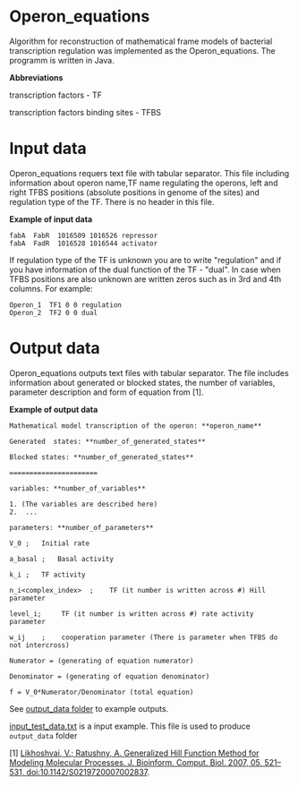 # Operon_equations

Algorithm for reconstruction of mathematical frame models of bacterial transcription regulation was implemented as the Operon_equations. 
The programm is written in Java.

**Abbreviations**

transcription factors - TF

transcription factors binding sites - TFBS

# Input data

Operon_equations requers text file with tabular separator. This file including information about operon name,TF name regulating the operons,
left and right TFBS positions (absolute positions in genome of the sites) and regulation type of the TF. There is no header in this file.

**Example of input data**

```
fabA  FabR  1016509 1016526 repressor
fabA  FadR  1016528 1016544 activator
```
If regulation type of the TF is unknown you are to write "regulation" and if you have information of the dual function of the TF - "dual".
In case when TFBS positions are also unknown are written zeros such as in 3rd and 4th columns.
For example:

```
Operon_1  TF1 0 0 regulation
Operon_2  TF2 0 0 dual
```

# Output data

Operon_equations outputs text files with tabular separator. The file includes information about generated or blocked states, the number of variables, parameter description and form of equation from [1].

**Example of output data**

```
Mathematical model transcription of the operon: **operon_name**

Generated  states: **number_of_generated_states**

Blocked states: **number_of_generated_states**

======================

variables: **number_of_variables**

1. (The variables are described here)
2.  ...

parameters: **number_of_parameters**

V_0	;	Initial rate

a_basal	;	Basal activity

k_i	;	TF activity

n_i<complex_index>	;	 TF (it number is written across #) Hill parameter

level_i;	 TF (it number is written across #) rate activity parameter

w_ij	;	 cooperation parameter (There is parameter when TFBS do not intercross)

Numerator = (generating of equation numerator)

Denominator = (generating of equation denominator)

f = V_0*Numerator/Denominator (total equation)
```

See [output_data folder](https://github.com/tlakhova/Operon_equations/tree/main/output_data) to example outputs. 

[input_test_data.txt](https://github.com/tlakhova/Operon_equations/blob/main/input_test_data.txt) is a input example. This file is used to produce `output_data` folder

[1] [Likhoshvai, V.; Ratushny, A. Generalized Hill Function Method for Modeling Molecular Processes. J. Bioinform. Comput. Biol. 2007, 05, 521–531, doi:10.1142/S0219720007002837](https://www.worldscientific.com/doi/abs/10.1142/S0219720007002837).







